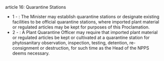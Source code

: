 article 16: Quarantine Stations

<ul>
			<li>1 - : The Minister may establish quarantine stations or designate existing facilities to be official quarantine stations, where imported plant material or regulated articles may be kept for purposes of this Proclamation.<ul>
			</ul></li>			<li>2 - : A Plant Quarantine Officer may require that imported plant material or regulated articles be kept or cultivated at a quarantine station for phytosanitary observation, inspection, testing, detention, re-consignment or destruction, for such time as the Head of the NPPS deems necessary.<ul>
			</ul></li></ul>